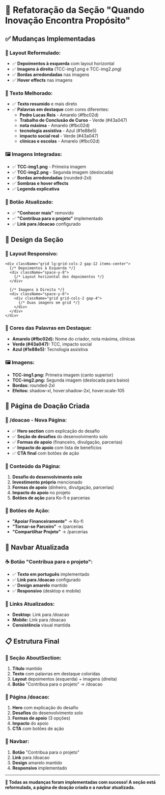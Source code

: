 # 🎨 Refatoração da Seção "Quando Inovação Encontra Propósito"

## ✅ **Mudanças Implementadas**

### **🎯 Layout Reformulado:**
- ✅ **Depoimentos à esquerda** com layout horizontal
- ✅ **Imagens à direita** (TCC-img1.png e TCC-img2.png)
- ✅ **Bordas arredondadas** nas imagens
- ✅ **Hover effects** nas imagens

### **📝 Texto Melhorado:**
- ✅ **Texto resumido** e mais direto
- ✅ **Palavras em destaque** com cores diferentes:
  - **Pedro Lucas Reis** - Amarelo (#fbc02d)
  - **Trabalho de Conclusão de Curso** - Verde (#43a047)
  - **nota máxima** - Amarelo (#fbc02d)
  - **tecnologia assistiva** - Azul (#1e88e5)
  - **impacto social real** - Verde (#43a047)
  - **clínicas e escolas** - Amarelo (#fbc02d)

### **🖼️ Imagens Integradas:**
- ✅ **TCC-img1.png** - Primeira imagem
- ✅ **TCC-img2.png** - Segunda imagem (deslocada)
- ✅ **Bordas arredondadas** (rounded-2xl)
- ✅ **Sombras e hover effects**
- ✅ **Legenda explicativa**

### **🔗 Botão Atualizado:**
- ✅ **"Conhecer mais"** removido
- ✅ **"Contribua para o projeto"** implementado
- ✅ **Link para /doacao** configurado

## 🎨 **Design da Seção**

### **📱 Layout Responsivo:**
```tsx
<div className="grid lg:grid-cols-2 gap-12 items-center">
  {/* Depoimentos à Esquerda */}
  <div className="space-y-8">
    {/* Layout horizontal dos depoimentos */}
  </div>
  
  {/* Imagens à Direita */}
  <div className="space-y-6">
    <div className="grid grid-cols-2 gap-4">
      {/* Duas imagens em grid */}
    </div>
  </div>
</div>
```

### **🎯 Cores das Palavras em Destaque:**
- **Amarelo (#fbc02d):** Nome do criador, nota máxima, clínicas
- **Verde (#43a047):** TCC, impacto social
- **Azul (#1e88e5):** Tecnologia assistiva

### **🖼️ Imagens:**
- **TCC-img1.png:** Primeira imagem (canto superior)
- **TCC-img2.png:** Segunda imagem (deslocada para baixo)
- **Bordas:** rounded-2xl
- **Efeitos:** shadow-xl, hover:shadow-2xl, hover:scale-105

## 🚀 **Página de Doação Criada**

### **📄 /doacao - Nova Página:**
- ✅ **Hero section** com explicação do desafio
- ✅ **Seção de desafios** do desenvolvimento solo
- ✅ **Formas de apoio** (financeiro, divulgação, parcerias)
- ✅ **Impacto do apoio** com lista de benefícios
- ✅ **CTA final** com botões de ação

### **🎯 Conteúdo da Página:**
1. **Desafio do desenvolvimento solo**
2. **Investimento próprio** mencionado
3. **Formas de apoio** (dinheiro, divulgação, parcerias)
4. **Impacto do apoio** no projeto
5. **Botões de ação** para Ko-fi e parcerias

### **🔗 Botões de Ação:**
- **"Apoiar Financeiramente"** → Ko-fi
- **"Tornar-se Parceiro"** → /parcerias
- **"Compartilhar Projeto"** → /parcerias

## 🎨 **Navbar Atualizada**

### **☕ Botão "Contribua para o projeto":**
- ✅ **Texto em português** implementado
- ✅ **Link para /doacao** configurado
- ✅ **Design amarelo** mantido
- ✅ **Responsivo** (desktop e mobile)

### **🔗 Links Atualizados:**
- **Desktop:** Link para /doacao
- **Mobile:** Link para /doacao
- **Consistência** visual mantida

## 📋 **Estrutura Final**

### **🎯 Seção AboutSection:**
1. **Título** mantido
2. **Texto** com palavras em destaque coloridas
3. **Layout** depoimentos (esquerda) + imagens (direita)
4. **Botão** "Contribua para o projeto" → /doacao

### **📄 Página /doacao:**
1. **Hero** com explicação do desafio
2. **Desafios** do desenvolvimento solo
3. **Formas de apoio** (3 opções)
4. **Impacto** do apoio
5. **CTA** com botões de ação

### **🔗 Navbar:**
1. **Botão** "Contribua para o projeto"
2. **Link** para /doacao
3. **Design** amarelo mantido
4. **Responsivo** implementado

---

**🎉 Todas as mudanças foram implementadas com sucesso! A seção está reformulada, a página de doação criada e a navbar atualizada.**
